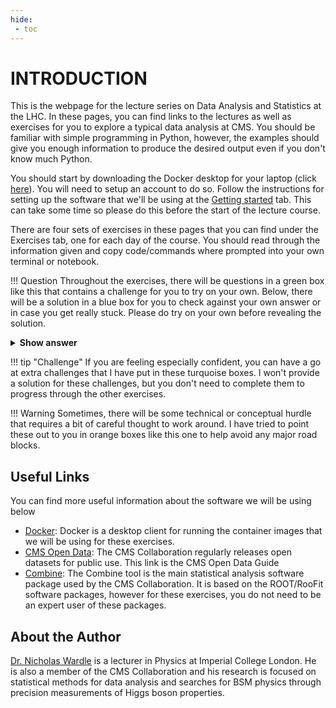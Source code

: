 ```yaml
---
hide:
 - toc
---
```


# INTRODUCTION

This is the webpage for the lecture series on Data Analysis and Statistics at the LHC. In these pages, you can find links to the lectures as well as exercises for you to explore a typical data analysis at CMS. 
You should be familiar with simple programming in Python, however, the examples should give you enough information to produce the desired output even if you don't know much Python. 

You should start by downloading the Docker desktop for your laptop (click [here](https://www.docker.com/)). You will need to setup an account to do so. Follow the instructions for setting up the software that we'll be using at the [Getting started](https://nucleosynthesis.github.io/LHCDataStatisticsICISE2024/setup/) tab. This can take some time so please do this before the start of the lecture course. 

There are four sets of exercises in these pages that you can find under the Exercises tab, one for each day of the course. You should read through the information given and copy code/commands where prompted into your own terminal or notebook. 

!!! Question
    Throughout the exercises, there will be questions in a green box like this that contains a challenge for you to try on your own. Below, there will be a solution in a blue box for you to check against your own answer or in case you get really stuck. Please do try on your own before revealing the solution. 

<details>
<summary><b>Show answer</b></summary>
The answer will be shown here
</details>

!!! tip "Challenge"
    If you are feeling especially confident, you can have a go at extra challenges that I have put in these turquoise boxes. I won't provide a solution for these challenges, but you don't need to complete them to progress through the other exercises. 

!!! Warning 
    Sometimes, there will be some technical or conceptual hurdle that requires a bit of careful thought to work around. I have tried to point these out to you in orange boxes like this one to help avoid any major road blocks. 


## Useful Links 

You can find more useful information about the software we will be using below 

  * [Docker](https://www.docker.com/): Docker is a desktop client for running the container images that we will be using for these exercises.  
  * [CMS Open Data](https://cms-opendata-guide.web.cern.ch/): The CMS Collaboration regularly releases open datasets for public use. This link is the CMS Open Data Guide
  * [Combine](https://cms-analysis.github.io/HiggsAnalysis-CombinedLimit/latest/): The Combine tool is the main statistical analysis software package used by the CMS Collaboration. It is based on the ROOT/RooFit software packages, however for these exercises, you do not need to be an expert user of these packages. 


## About the Author

[Dr. Nicholas Wardle](https://www.imperial.ac.uk/people/n.wardle09/) is a lecturer in Physics at Imperial College London. He is also a member of the CMS Collaboration and his research is focused on statistical methods for data analysis and searches for BSM physics through precision measurements of Higgs boson properties. 
